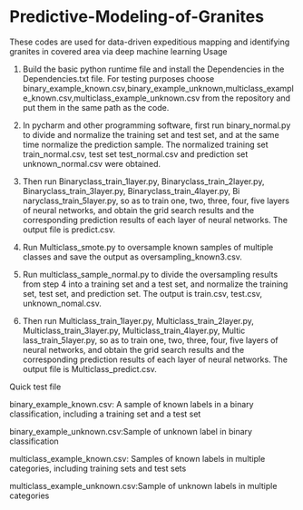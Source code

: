 # Predictive-Modeling-of-Granites
These codes are used for data-driven expeditious mapping and identifying granites in covered area via deep machine learning
Usage

1)	Build the basic python runtime file and install the Dependencies in the Dependencies.txt file. For testing purposes choose binary_example_known.csv,binary_example_unknown,multiclass_example_known.csv,multiclass_example_unknown.csv from the  repository and put them in the same path as the code.

2)	In pycharm and other programming software, first run binary_normal.py to divide and normalize the training set and test set, and at the same time normalize the prediction sample. The normalized training set train_normal.csv, test set test_normal.csv and prediction set unknown_normal.csv were obtained.

3)	Then run Binaryclass_train_1layer.py, Binaryclass_train_2layer.py, Binaryclass_train_3layer.py, Binaryclass_train_4layer.py, Bi naryclass_train_5layer.py, so as to train one, two, three, four, five layers of neural networks, and obtain the grid search results and the corresponding prediction results of each layer of neural networks. The output file is predict.csv.

4)	Run Multiclass_smote.py to oversample known samples of multiple classes and save the output as oversampling_known3.csv.

5)	Run multiclass_sample_normal.py to divide the oversampling results from step 4 into a training set and a test set, and normalize the training set, test set, and prediction set. The output is train.csv, test.csv, unknown_nomal.csv.

6)	Then run Multiclass_train_1layer.py, Multiclass_train_2layer.py, Multiclass_train_3layer.py, Multiclass_train_4layer.py, Multic lass_train_5layer.py, so as to train one, two, three, four, five layers of neural networks, and obtain the grid search results and the corresponding prediction results of each layer of neural networks. The output file is Multiclass_predict.csv.

Quick test file

binary_example_known.csv: A sample of known labels in a binary classification, including a training set and a test set

binary_example_unknown.csv:Sample of unknown label in binary classification

multiclass_example_known.csv: Samples of known labels in multiple categories, including training sets and test sets

multiclass_example_unknown.csv:Sample of unknown labels in multiple categories
